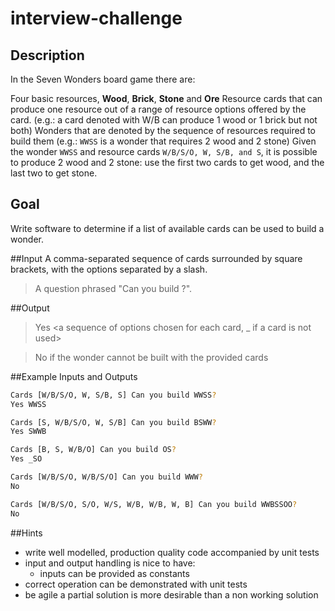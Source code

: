 # interview-challenge

## Description
In the Seven Wonders board game there are:

Four basic resources, **Wood**, **Brick**, **Stone** and **Ore**
Resource cards that can produce one resource out of a range of resource options offered by the card. (e.g.: a card denoted with W/B can produce 1 wood or 1 brick but not both)
Wonders that are denoted by the sequence of resources required to build them (e.g.: `WWSS` is a wonder that requires 2 wood and 2 stone)
Given the wonder `WWSS` and resource cards `W/B/S/O, W, S/B, and S`, it is possible to produce 2 wood and 2 stone: use the first two cards to get wood, and the last two to get stone.

## Goal
Write software to determine if a list of available cards can be used to build a wonder.

##Input
A comma-separated sequence of cards surrounded by square brackets, with the options separated by a slash.

> A question phrased "Can you build <Wonder>?".

##Output
> Yes <a sequence of options chosen for each card, _ if a card is not used>

> No if the wonder cannot be built with the provided cards

##Example Inputs and Outputs
```bash
Cards [W/B/S/O, W, S/B, S] Can you build WWSS?
Yes WWSS
```

```bash
Cards [S, W/B/S/O, W, S/B] Can you build BSWW?
Yes SWWB
```

```bash
Cards [B, S, W/B/O] Can you build OS?
Yes _SO
```

```bash
Cards [W/B/S/O, W/B/S/O] Can you build WWW?
No
```

```bash
Cards [W/B/S/O, S/O, W/S, W/B, W/B, W, B] Can you build WWBSSOO?
No
```

##Hints
- write well modelled, production quality code accompanied by unit tests
- input and output handling is nice to have:
    - inputs can be provided as constants
- correct operation can be demonstrated with unit tests
- be agile a partial solution is more desirable than a non working solution